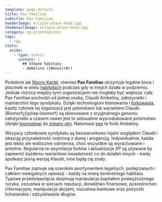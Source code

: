 ```yaml
---
template: page-default
title: Pax Familiae
subtitle: Pax Familiae
headerImage: eclipse-phase-head.jpg
thumbnailImage: eclipse-phase-head.jpg
category: ep-przestepczosc
tags:
  - rpg
slots:
  aside:
    - type: static
      content: |
        ## Główne habitaty
        - Ambelina ([Wenus](#))
---
```

Podobnie jak [Nocny Kartel](Nocny+Kartel "przestępczość "), również **Pax Familiae** utrzymuje legalne biura i placówki w wielu [habitatach](Habitaty "Habitaty") podczas gdy w innych działa w podziemiu. Jednak różnica między tymi organizacjami nie mogłaby być większa: cała Pax Familiae pochodzi od jednej osoby, Claudii Ambeliny, założycielki i matriarchini tego syndykatu. Dzięki technologiom klonowania i [forkowania](#), każdy członek tej organizacji jest potomkiem lub wariantem Claudii. [Biomorfy]{pl/ep-biomorf} są sklonowane z oryginalnego genomu założycielki a czasem nawet jest to seksualnie wyprodukowane potomstwo (dzięki [biomodowi](./Encyklopedia/Biomody.md) do [zmiany płci](Zmiana+p%C5%82ci). Natomiast [ego](#) to forki Ambeliny.

Wszyscy członkowie syndykatu są bezwarunkowo lojalni względem Claudii i okazują przynależność rodzinną z dumą i arogancją. Indywidualnie, każda jest lekko ale widocznie odmienna, choć wszystkie są wyrachowane i ambitne. Regularna re-asymilacja forków i aktualizacje XP są używane by zapewnić każdemu wariantowi świadomość co do działań innych - kiedy spotkasz jesną wersję Klaudii, inne będą cię znały.

Pax Familiae zajmuje się szerokim asortymentem legalnych, podejrzanych i całkiem nielegalnych operacji - każdy na miarę konkretnego habitatu. Typowe przedsięwzięcia obejmują manipulacje kapitałem podwyższonego ryzyka, oszustwa w sieciach reputacji, doradztwo finansowe, pośrednictwo informacyjne, manipulacje akcjami, oszustwa bankowe oraz pożyczki lichwiarskie i odzyskiwanie długów.